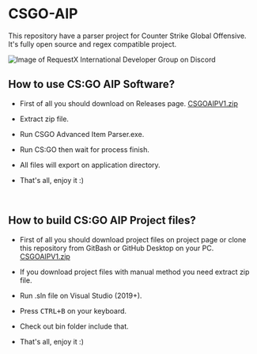 # CSGO-AIP
This repository have a parser project for Counter Strike Global Offensive. It's fully open source and regex compatible project.

![Image of RequestX International Developer Group on Discord](https://i.ibb.co/Qf5WfkD/2021-02-09-02-51-50-Window.png)

## How to use CS:GO AIP Software?
* First of all you should download on Releases page. [CSGOAIPV1.zip](https://github.com/Kruziikrel1/CSGO-AIP/releases/tag/v1.0)

* Extract zip file.

* Run CSGO Advanced Item Parser.exe.

* Run CS:GO then wait for process finish.

* All files will export on application directory.

* That's all, enjoy it :)

<br/>

## How to build CS:GO AIP Project files?
* First of all you should download project files on project page or clone this repository from GitBash or GitHub Desktop on your PC. [CSGOAIPV1.zip](https://github.com/Kruziikrel1/CSGO-AIP)

* If you download project files with manual method you need extract zip file.

* Run .sln file on Visual Studio (2019+).

* Press <kbd>CTRL+B</kbd> on your keyboard.

* Check out bin folder include that.

* That's all, enjoy it :)
